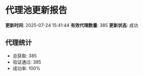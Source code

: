 # 代理池更新报告

**更新时间**: 2025-07-24 15:41:44
**有效代理数量**: 385
**更新状态**:  成功

## 代理统计
- 总获取: 385
- 验证通过: 385
- 成功率: 100%
